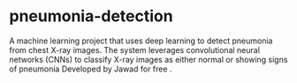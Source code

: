 # pneumonia-detection
A machine learning project that uses deep learning to detect pneumonia from chest X-ray images. The system leverages convolutional neural networks (CNNs) to classify X-ray images as either normal or showing signs of pneumonia Developed by Jawad for free .
